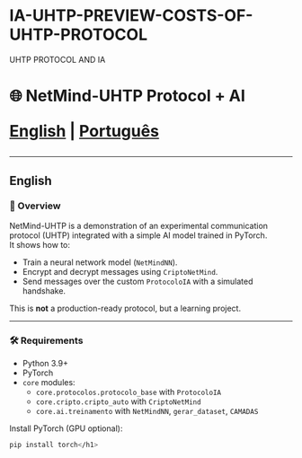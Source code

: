 # IA-UHTP-PREVIEW-COSTS-OF-UHTP-PROTOCOL
UHTP PROTOCOL AND IA

<h1> 🌐 NetMind-UHTP Protocol + AI

[English](#english) | [Português](#português)

---

## English

### 🚀 Overview
NetMind-UHTP is a demonstration of an experimental communication protocol (UHTP) integrated with a simple AI model trained in PyTorch.  
It shows how to:
- Train a neural network model (`NetMindNN`).
- Encrypt and decrypt messages using `CriptoNetMind`.
- Send messages over the custom `ProtocoloIA` with a simulated handshake.

This is **not** a production-ready protocol, but a learning project.

---

### 🛠️ Requirements
- Python 3.9+
- PyTorch
- `core` modules:
  - `core.protocolos.protocolo_base` with `ProtocoloIA`
  - `core.cripto.cripto_auto` with `CriptoNetMind`
  - `core.ai.treinamento` with `NetMindNN`, `gerar_dataset`, `CAMADAS`

Install PyTorch (GPU optional):

```bash
pip install torch</h1>
